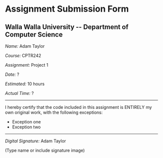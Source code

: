# Assignment Submission Form

## Walla Walla University -- Department of Computer Science

_Name:_ Adam Taylor

_Course:_ CPTR242

_Assignment:_ Project 1

_Date:_ ?

_Estimated:_ 10 hours

_Actual Time:_ ?

---

I hereby certify that the code included in this assignment is ENTIRELY my own original work, with the following exceptions:

* Exception one
* Exception two

---

_Digital Signature:_ Adam Taylor

(Type name or include signature image)
